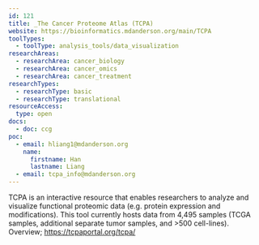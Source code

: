 ```yaml
---
id: 121
title: _The Cancer Proteome Atlas (TCPA)
website: https://bioinformatics.mdanderson.org/main/TCPA
toolTypes:
  - toolType: analysis_tools/data_visualization
researchAreas:
  - researchArea: cancer_biology
  - researchArea: cancer_omics
  - researchArea: cancer_treatment
researchTypes:
  - researchType: basic
  - researchType: translational
resourceAccess:
  type: open
docs:
  - doc: ccg
poc:
  - email: hliang1@mdanderson.org
    name:
      firstname: Han
      lastname: Liang
  - email: tcpa_info@mdanderson.org
---
```

TCPA is an interactive resource that enables researchers to analyze and visualize functional proteomic data (e.g. protein expression and modifications). This tool currently hosts data from 4,495 samples (TCGA samples, additional separate tumor samples, and >500 cell-lines). Overview; https://tcpaportal.org/tcpa/
